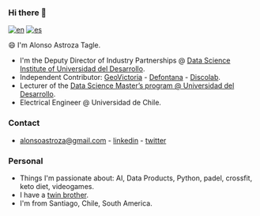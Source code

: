 ### Hi there 👋

<!--
**aastroza/aastroza** is a ✨ _special_ ✨ repository because its `README.md` (this file) appears on your GitHub profile.

Here are some ideas to get you started:

- 🔭 I’m currently working on ...
- 🌱 I’m currently learning ...
- 👯 I’m looking to collaborate on ...
- 🤔 I’m looking for help with ...
- 💬 Ask me about ...
- 📫 How to reach me: ...
- 😄 Pronouns: ...
- ⚡ Fun fact: ...
-->
[![en](https://img.shields.io/badge/lang-en-red.svg)](https://github.com/aastroza/aastroza/blob/main/README.md)
[![es](https://img.shields.io/badge/lang-es-yellow.svg)](https://github.com/aastroza/aastroza/blob/main/README.es.md)

😄 I'm Alonso Astroza Tagle.

* I'm the Deputy Director of Industry Partnerships @  [Data Science Institute of Universidad del Desarrollo](https://ingenieria.udd.cl/persona/alonso-astroza-tagle/).
* Independent Contributor: [GeoVictoria](https://www.geovictoria.com) - [Defontana](https://www.defontana.com) - [Discolab](https://www.discolab.cl).
* Lecturer of the [Data Science Master’s program @ Universidad del Desarrollo](https://ingenieria.udd.cl/postgrado/magister-en-data-science/profesores/).
* Electrical Engineer @ Universidad de Chile.

### Contact

* alonsoastroza@gmail.com - [linkedin](https://www.linkedin.com/in/aastrozacl/) - [twitter](https://twitter.com/aastroza)

### Personal

* Things I'm passionate about: AI, Data Products, Python, padel, crossfit, keto diet, videogames.
* I have a [twin brother](https://sastroza.cl/).
* I'm from Santiago, Chile, South America.